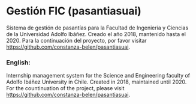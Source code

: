 # Gestión FIC (pasantiasuai)
Sistema de gestión de pasantías para la Facultad de Ingeniería y Ciencias de la Universidad Adolfo Ibáñez.
Creado el año 2018, mantenido hasta el 2020.
Para la continuación del proyecto, por favor visitar https://github.com/constanza-belen/pasantiasuai.

### English:
Internship management system for the Science and Engineering faculty of Adolfo Ibáñez University in Chile.
Created in 2018, maintained until 2020.
For the countinuation of the project, please visit https://github.com/constanza-belen/pasantiasuai.

